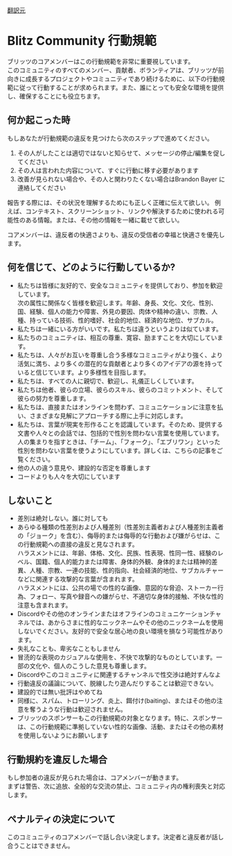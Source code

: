 [翻訳元](https://blitzjs.com/docs/code-of-conduct)

# Blitz Community 行動規範

ブリッツのコアメンバーはこの行動規範を非常に重要視しています。  
このコミュニティのすべてのメンバー、貢献者、ボランティアは、ブリッツが前向きに成長するプロジェクトやコミュニティであり続けるために、以下の行動規範に従って行動することが求められます。また、誰にとっても安全な環境を提供し、確保することにも役立ちます。

## 何か起こった時

もしあなたが行動規範の違反を見つけたら次のステップで進めてください。

1. その人がしたことは適切ではないと知らせて、メッセージの停止/編集を促してください
2. その人は言われた内容について、すぐに行動に移す必要があります
3. 改善が見られない場合や、その人と関わりたくない場合はBrandon Bayer に連絡してください

報告する際には、その状況を理解するためにも正しく正確に伝えて欲しい。
例えば、コンテキスト、スクリーンショット、リンクや解決するために使われる可能性のある情報。または、その他の情報を一緒に載せて欲しい。

コアメンバーは、違反者の快適さよりも、違反の受信者の幸福と快適さを優先します。

## 何を信じて、どのように行動しているか?

- 私たちは皆様に友好的で、安全なコミュニティを提供しており、参加を歓迎しています。  
次の属性に関係なく皆様を歓迎します。年齢、身長、文化、文化、性別、国、経験、個人の能力や障害、外見の要因、肉体や精神の違い、宗教、人種、持っている技術、性的嗜好、社会的地位、経済的な地位、サブカル。
- 私たちは一緒にいる方がいいです。私たちは違うというよりは似ています。
- 私たちのコミュニティは、相互の尊重、寛容、励ますことを大切にしています。
- 私たちは、人々がお互いを尊重し合う多様なコミュニティがより強く、より活気に満ち、より多くの潜在的な貢献者とより多くのアイデアの源を持っていると信じています。より多様性を目指します。
- 私たちは、すべての人に親切で、歓迎し、礼儀正しくしています。
- 私たちは他者、彼らの立場、彼らのスキル、彼らのコミットメント、そして彼らの努力を尊重します。
- 私たちは、直接またはオンラインを問わず、コミュニケーションに注意を払い、さまざまな見解にアプローチする際に上手に対応します。
- 私たちは、言葉が現実を形作ることを認識しています。そのため、提供する文書や人々との会話では、包括的で性別を問わない言葉を使用しています。人の集まりを指すときは、「チーム」、「フォーク」、「エブリワン」といった性別を問わない言葉を使うようにしています。詳しくは、こちらの記事をご覧ください。
- 他の人の違う意見や、建設的な否定を尊重します
- コードよりも人々を大切にしています

## しないこと

- 差別は絶対しない。誰に対しても
- あらゆる種類の性差別および人種差別（性差別主義者および人種差別主義者の「ジョーク」を含む）、侮辱的または侮辱的な行動および嫌がらせは、この行動規範への直接の違反と見なされます。  
ハラスメントには、年齢、体格、文化、民族、性表現、性同一性、経験のレベル、国籍、個人的能力または障害、身体的外観、身体的または精神的差異、人種、宗教、一連の技能、性的指向、社会経済的地位、サブカルチャーなどに関連する攻撃的な言葉が含まれます。  
ハラスメントには、公共の場での性的な画像、意図的な脅迫、ストーカー行為、フォロー、写真や録音への嫌がらせ、不適切な身体的接触、不快な性的注意も含まれます。
- Discordやその他のオンラインまたはオフラインのコミュニケーションチャネルでは、あからさまに性的なニックネームやその他のニックネームを使用しないでください。友好的で安全な居心地の良い環境を損なう可能性があります。
- 失礼なことも、卑劣なこともしません
- 冒涜的な表現のカジュアルな使用を、不快で攻撃的なものとしています。一部の文化や、個人のこうした意見も尊重します。
- Discordやこのコミュニティに関連するチャンネルで性交渉は絶対すんなよ
- 行動違反の議論について、脱線したり遊んだりすることは歓迎できない。
- 建設的では無い批評はやめてね
- 同様に、スパム、トローリング、炎上、餌付け(baiting)、またはその他の注意を奪うような行動は歓迎されません。
- ブリッツのスポンサーもこの行動規範の対象となります。特に、スポンサーは、この行動規範に準拠していない性的な画像、活動、またはその他の素材を使用しないようにお願いします

## 行動規約を違反した場合

もし参加者の違反が見られた場合は、コアメンバーが動きます。  
まずは警告、次に追放、全般的な交流の禁止、コミュニティ内の権利喪失と対応します。

## ペナルティの決定について

このコミュニティのコアメンバーで話し合い決定します。決定者と違反者が話し合うことはできません。

## 

## 